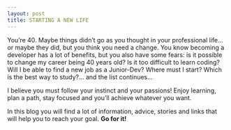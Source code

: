 ```yaml
---
layout: post
title: STARTING A NEW LIFE
---
```


You’re 40. Maybe things didn’t go as you thought in your professional life… or maybe they did, but you think you need a change. You know becoming a developer has a lot of benefits, but you also have some fears: is it possible to change my career being 40 years old? Is it too difficult to learn coding? Will I be able to find a new job as a Junior-Dev? Where must I start? Which is the best way to study?... and the list continues…

I believe you must follow your instinct and your passions! Enjoy learning, plan a path, stay focused and you’ll achieve whatever you want.

In this blog you will find a lot of information, advice, stories and links that will help you to reach your goal. <strong>Go for it!</strong>